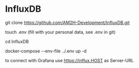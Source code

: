 # InfluxDB

git clone https://github.com/AM2H-Development/InfluxDB.git

touch .env (fill with your personal data, see .env in git)

cd InfluxDB

docker-compose --env-file ../.env up -d

to connect with Grafana use https://influx.HOST as Server-URL
